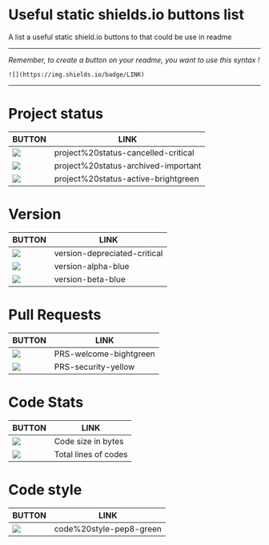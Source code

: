 # Useful static shields.io buttons list
A list a useful static shield.io buttons to that could be use in readme

<hr>

*Remember, to create a button on your readme, you want to use this syntax !*
```
![](https://img.shields.io/badge/LINK)
```

<hr>

# Project status

| BUTTON | LINK |
| ------ | ---- |
| ![](https://img.shields.io/badge/project%20status-cancelled-critical) | project%20status-cancelled-critical |
| ![](https://img.shields.io/badge/project%20status-archived-important) | project%20status-archived-important |
| ![](https://img.shields.io/badge/project%20status-active-brightgreen) | project%20status-active-brightgreen |


# Version

| BUTTON | LINK |
| ------ | ---- |
| ![](https://img.shields.io/badge/version-depreciated-critical) | version-depreciated-critical |
| ![](https://img.shields.io/badge/version-alpha-blue) | version-alpha-blue |
| ![](https://img.shields.io/badge/version-beta-blue) | version-beta-blue |


# Pull Requests

| BUTTON | LINK |
| ------ | ---- |
| ![](https://img.shields.io/badge/PRS-welcome-bightgreen) | PRS-welcome-bightgreen
| ![](https://img.shields.io/badge/PRS-security-yellow) | PRS-security-yellow

# Code Stats

| BUTTON | LINK |
| ------ | ---- |
| ![](https://img.shields.io/badge/code%20size-1.63%20MB-blue) | Code size in bytes |
| ![](https://img.shields.io/badge/total%20lines-120k-blue) | Total lines of codes |

# Code style
| BUTTON | LINK |
| ------ | ---- |
| ![](https://img.shields.io/badge/code%20style-pep8-green) | code%20style-pep8-green |
